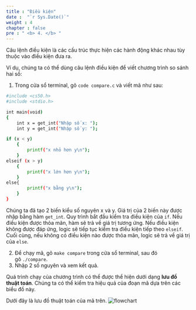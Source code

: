 ```yaml
---
title : "Điều kiện"
date :  "`r Sys.Date()`" 
weight : 4 
chapter : false
pre : " <b> 4. </b> "
---
```

Câu lệnh điều kiện là các cấu trúc thực hiện các hành động khác nhau tùy thuộc vào điều kiện đưa ra.


Ví dụ, chúng ta có thể dùng câu lệnh điều kiện để viết chương trình so sánh hai số:
1. Trong cửa sổ terminal, gõ `code compare.c` và viết mã như sau:
```bash
#include <cs50.h>
#include <stdio.h>

int main(void)
{
    int x = get_int("Nhập số x: ");
    int y = get_int("Nhập số y: ");

if (x < y)
    {
        printf("x nhỏ hơn y\n");
    }
elseif (x > y)
    {
        printf("x lớn hơn y\n");
    }
else{
        printf("x bằng y\n");
    }
}
```
Chúng ta đã tạo 2 biến kiểu số nguyên x và y. Giá trị của 2 biến này được nhập bằng hàm `get_int`. Quy trình bắt đầu kiểm tra điều kiện của `if`. Nếu điều kiện được thỏa mãn, hàm sẽ trả về giá trị tương ứng. Nếu điều kiện không được đáp ứng, logic sẽ tiếp tục kiểm tra điều kiện tiếp theo `elseif`. Cuối cùng, nếu không có điều kiện nào được thỏa mãn, logic sẽ trả về giá trị của `else`.

2. Để chạy mã, gõ `make compare` trong cửa sổ terminal, sau đó gõ `./compare`.
3. Nhập 2 số nguyên và xem kết quả.

Quá trình chạy của chương trình có thể được thể hiện dưới dạng **lưu đồ thuật toán**. Chúng ta có thể kiểm tra hiệu quả của đoạn mã dựa trên các biểu đồ này.

Dưới đây là lưu đồ thuật toán của mã trên.
![flowchart](https://github.com/baobaoupcloud/cs-w1/blob/main/static/images/4.conditionals/2conditionals.png?raw=true)
